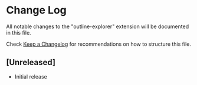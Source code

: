 # Change Log

All notable changes to the "outline-explorer" extension will be documented in this file.

Check [Keep a Changelog](http://keepachangelog.com/) for recommendations on how to structure this file.

## [Unreleased]

- Initial release